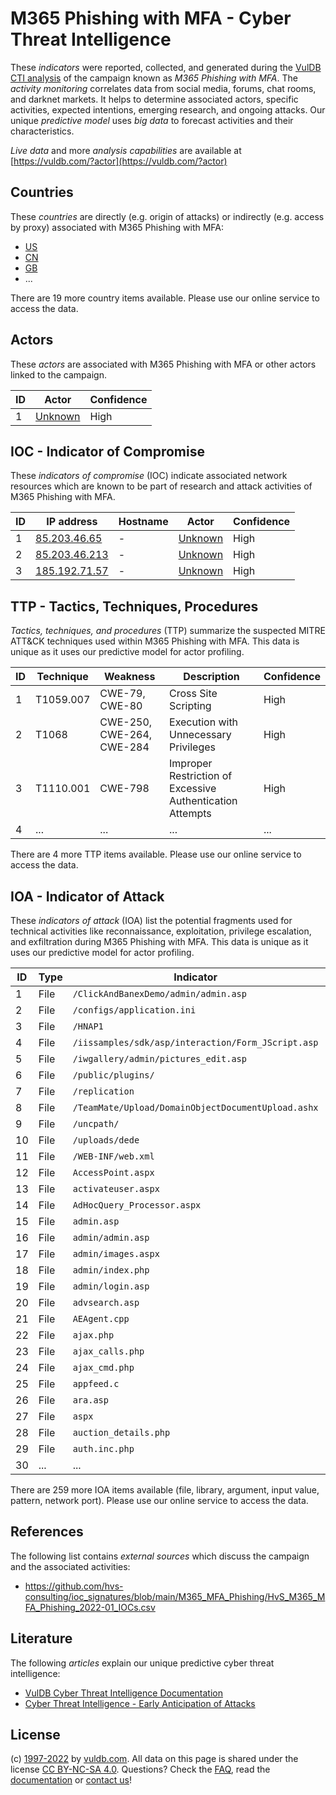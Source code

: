 # M365 Phishing with MFA - Cyber Threat Intelligence

These _indicators_ were reported, collected, and generated during the [VulDB CTI analysis](https://vuldb.com/?kb.cti) of the campaign known as _M365 Phishing with MFA_. The _activity monitoring_ correlates data from social media, forums, chat rooms, and darknet markets. It helps to determine associated actors, specific activities, expected intentions, emerging research, and ongoing attacks. Our unique _predictive model_ uses _big data_ to forecast activities and their characteristics.

_Live data_ and more _analysis capabilities_ are available at [https://vuldb.com/?actor](https://vuldb.com/?actor)

## Countries

These _countries_ are directly (e.g. origin of attacks) or indirectly (e.g. access by proxy) associated with M365 Phishing with MFA:

* [US](https://vuldb.com/?country.us)
* [CN](https://vuldb.com/?country.cn)
* [GB](https://vuldb.com/?country.gb)
* ...

There are 19 more country items available. Please use our online service to access the data.

## Actors

These _actors_ are associated with M365 Phishing with MFA or other actors linked to the campaign.

ID | Actor | Confidence
-- | ----- | ----------
1 | [Unknown](https://vuldb.com/?actor.unknown) | High

## IOC - Indicator of Compromise

These _indicators of compromise_ (IOC) indicate associated network resources which are known to be part of research and attack activities of M365 Phishing with MFA.

ID | IP address | Hostname | Actor | Confidence
-- | ---------- | -------- | ----- | ----------
1 | [85.203.46.65](https://vuldb.com/?ip.85.203.46.65) | - | [Unknown](https://vuldb.com/?actor.unknown) | High
2 | [85.203.46.213](https://vuldb.com/?ip.85.203.46.213) | - | [Unknown](https://vuldb.com/?actor.unknown) | High
3 | [185.192.71.57](https://vuldb.com/?ip.185.192.71.57) | - | [Unknown](https://vuldb.com/?actor.unknown) | High

## TTP - Tactics, Techniques, Procedures

_Tactics, techniques, and procedures_ (TTP) summarize the suspected MITRE ATT&CK techniques used within M365 Phishing with MFA. This data is unique as it uses our predictive model for actor profiling.

ID | Technique | Weakness | Description | Confidence
-- | --------- | -------- | ----------- | ----------
1 | T1059.007 | CWE-79, CWE-80 | Cross Site Scripting | High
2 | T1068 | CWE-250, CWE-264, CWE-284 | Execution with Unnecessary Privileges | High
3 | T1110.001 | CWE-798 | Improper Restriction of Excessive Authentication Attempts | High
4 | ... | ... | ... | ...

There are 4 more TTP items available. Please use our online service to access the data.

## IOA - Indicator of Attack

These _indicators of attack_ (IOA) list the potential fragments used for technical activities like reconnaissance, exploitation, privilege escalation, and exfiltration during M365 Phishing with MFA. This data is unique as it uses our predictive model for actor profiling.

ID | Type | Indicator | Confidence
-- | ---- | --------- | ----------
1 | File | `/ClickAndBanexDemo/admin/admin.asp` | High
2 | File | `/configs/application.ini` | High
3 | File | `/HNAP1` | Low
4 | File | `/iissamples/sdk/asp/interaction/Form_JScript.asp` | High
5 | File | `/iwgallery/admin/pictures_edit.asp` | High
6 | File | `/public/plugins/` | High
7 | File | `/replication` | Medium
8 | File | `/TeamMate/Upload/DomainObjectDocumentUpload.ashx` | High
9 | File | `/uncpath/` | Medium
10 | File | `/uploads/dede` | High
11 | File | `/WEB-INF/web.xml` | High
12 | File | `AccessPoint.aspx` | High
13 | File | `activateuser.aspx` | High
14 | File | `AdHocQuery_Processor.aspx` | High
15 | File | `admin.asp` | Medium
16 | File | `admin/admin.asp` | High
17 | File | `admin/images.aspx` | High
18 | File | `admin/index.php` | High
19 | File | `admin/login.asp` | High
20 | File | `advsearch.asp` | High
21 | File | `AEAgent.cpp` | Medium
22 | File | `ajax.php` | Medium
23 | File | `ajax_calls.php` | High
24 | File | `ajax_cmd.php` | Medium
25 | File | `appfeed.c` | Medium
26 | File | `ara.asp` | Low
27 | File | `aspx` | Low
28 | File | `auction_details.php` | High
29 | File | `auth.inc.php` | Medium
30 | ... | ... | ...

There are 259 more IOA items available (file, library, argument, input value, pattern, network port). Please use our online service to access the data.

## References

The following list contains _external sources_ which discuss the campaign and the associated activities:

* https://github.com/hvs-consulting/ioc_signatures/blob/main/M365_MFA_Phishing/HvS_M365_MFA_Phishing_2022-01_IOCs.csv

## Literature

The following _articles_ explain our unique predictive cyber threat intelligence:

* [VulDB Cyber Threat Intelligence Documentation](https://vuldb.com/?kb.cti)
* [Cyber Threat Intelligence - Early Anticipation of Attacks](https://www.scip.ch/en/?labs.20201022)

## License

(c) [1997-2022](https://vuldb.com/?kb.changelog) by [vuldb.com](https://vuldb.com/?kb.about). All data on this page is shared under the license [CC BY-NC-SA 4.0](https://creativecommons.org/licenses/by-nc-sa/4.0/). Questions? Check the [FAQ](https://vuldb.com/?kb.faq), read the [documentation](https://vuldb.com/?kb) or [contact us](https://vuldb.com/?contact)!
